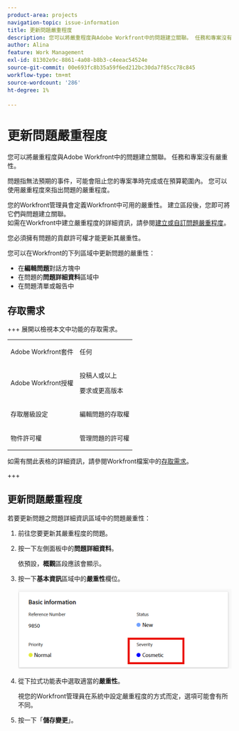 ```yaml
---
product-area: projects
navigation-topic: issue-information
title: 更新問題嚴重程度
description: 您可以將嚴重程度與Adobe Workfront中的問題建立關聯。 任務和專案沒有嚴重性。
author: Alina
feature: Work Management
exl-id: 81302e9c-8861-4a08-b8b3-c4eeac54524e
source-git-commit: 00e693fc8b35a59f6ed212bc30da7f85cc78c845
workflow-type: tm+mt
source-wordcount: '286'
ht-degree: 1%

---
```


# 更新問題嚴重程度

<!--Audited: 08/2025-->

您可以將嚴重程度與Adobe Workfront中的問題建立關聯。 任務和專案沒有嚴重性。

問題指無法預期的事件，可能會阻止您的專案準時完成或在預算範圍內。 您可以使用嚴重程度來指出問題的嚴重程度。

您的Workfront管理員會定義Workfront中可用的嚴重性。 建立區段後，您即可將它們與問題建立關聯。\
如需在Workfront中建立嚴重程度的詳細資訊，請參閱[建立或自訂問題嚴重程度](../../../administration-and-setup/customize-workfront/creating-custom-status-and-priority-labels/create-customize-issue-severities.md)。

您必須擁有問題的貢獻許可權才能更新其嚴重性。

您可以在Workfront的下列區域中更新問題的嚴重性：

* 在&#x200B;**編輯問題**&#x200B;對話方塊中
* 在問題的&#x200B;**問題詳細資料**&#x200B;區域中
* 在問題清單或報告中

## 存取需求

+++ 展開以檢視本文中功能的存取需求。

<table style="table-layout:auto"> 
 <col> 
 <col> 
 <tbody> 
  <tr> 
   <td role="rowheader">Adobe Workfront套件</td> 
   <td> <p>任何</p> </td> 
  </tr> 
  <tr> 
   <td role="rowheader">Adobe Workfront授權</td> 
   <td><p>投稿人或以上</p> 
   <p>要求或更高版本</p> </td> 
  </tr> 
  <tr> 
   <td role="rowheader">存取層級設定</td> 
   <td> <p>編輯問題的存取權</p></td> 
  </tr> 
  <tr> 
   <td role="rowheader">物件許可權</td> 
   <td> <p>管理問題的許可權</p></td> 
  </tr> 
 </tbody> 
</table>

如需有關此表格的詳細資訊，請參閱Workfront檔案中的[存取需求](/help/quicksilver/administration-and-setup/add-users/access-levels-and-object-permissions/access-level-requirements-in-documentation.md)。

+++

## 更新問題嚴重程度

若要更新問題之問題詳細資訊區域中的問題嚴重性：

1. 前往您要更新其嚴重程度的問題。
1. 按一下左側面板中的&#x200B;**問題詳細資料**。

   依預設，**概觀**&#x200B;區段應該會顯示。

1. 按一下&#x200B;**基本資訊**&#x200B;區域中的&#x200B;**嚴重性**&#x200B;欄位。

   ![問題嚴重程度](assets/issue-severity-field.png)

1. 從下拉式功能表中選取適當的&#x200B;**嚴重性**。

   視您的Workfront管理員在系統中設定嚴重程度的方式而定，選項可能會有所不同。

1. 按一下「**儲存變更**」。
